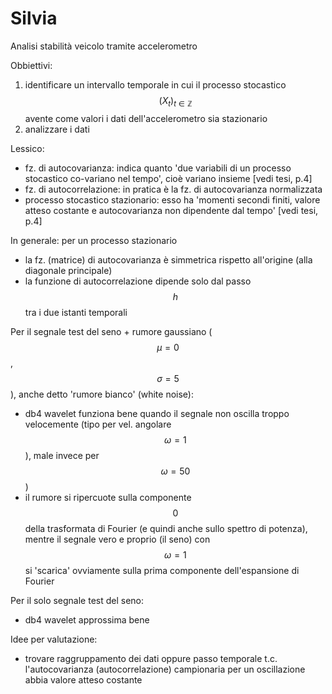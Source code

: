 # Silvia
Analisi stabilità veicolo tramite accelerometro

Obbiettivi: 
1) identificare un intervallo temporale in cui il processo stocastico $$ \left ( X_t \right )_{t \in \mathbb{Z}} $$ avente come valori i dati dell'accelerometro sia stazionario
2) analizzare i dati

Lessico: 
- fz. di autocovarianza: indica quanto 'due variabili di un processo stocastico co-variano nel tempo', cioè variano insieme [vedi tesi, p.4]
- fz. di autocorrelazione: in pratica è la fz. di autocovarianza normalizzata
- processo stocastico stazionario: esso ha 'momenti secondi finiti, valore atteso costante e autocovarianza non dipendente dal tempo' [vedi tesi, p.4]

In generale: per un processo stazionario
- la fz. (matrice) di autocovarianza è simmetrica rispetto all'origine (alla diagonale principale)
- la funzione di autocorrelazione dipende solo dal passo $$ h $$ tra i due istanti temporali

Per il segnale test del seno + rumore gaussiano ($$ \mu = 0 $$, $$ \sigma = 5 $$), anche detto 'rumore bianco' (white noise):
- db4 wavelet funziona bene quando il segnale non oscilla troppo velocemente (tipo per vel. angolare $$\omega = 1 $$), male invece per $$ \omega = 50 $$)
- il rumore si ripercuote sulla componente $$ 0 $$ della trasformata di Fourier (e quindi anche sullo spettro di potenza), mentre il segnale vero e proprio (il seno) con $$ \omega = 1 $$ si 'scarica' ovviamente sulla prima componente dell'espansione di Fourier

Per il solo segnale test del seno: 
- db4 wavelet approssima bene



Idee per valutazione: 
- trovare raggruppamento dei dati oppure passo temporale t.c. l'autocovarianza (autocorrelazione) campionaria per un oscillazione abbia valore atteso costante
